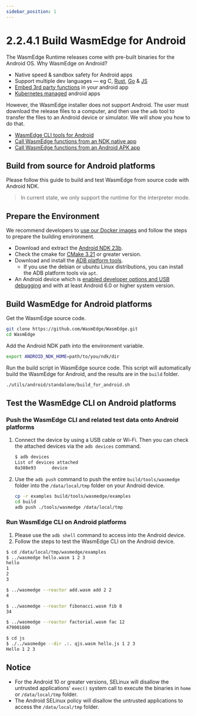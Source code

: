```yaml
---
sidebar_position: 1
---
```


# 2.2.4.1 Build WasmEdge for Android

The WasmEdge Runtime releases come with pre-built binaries for the Android OS. Why WasmEdge on Android?

* Native speed & sandbox safety for Android apps
* Support multiple dev languages — eg C, [Rust](/docs/category/develop-wasm-apps-in-rust), [Go](../../../../category/develop-wasm-apps-in-go) & [JS](../../../../category/developing-wasm-apps-in-javascript)
* [Embed 3rd party functions](../../../../embed-guide/overview.md) in your android app
* [Kubernetes managed](../../../../category/deploy-wasmedge-apps-in-kubernetes) android apps

However, the WasmEdge installer does not support Android. The user must download the release files to a computer, and then use the `adb` tool to transfer the files to an Android device or simulator. We will show you how to do that.

* [WasmEdge CLI tools for Android](./cli.md)
* [Call WasmEdge functions from an NDK native app](./ndk.md)
* [Call WasmEdge functions from an Android APK app](./apk.md)

## Build from source for Android platforms

Please follow this guide to build and test WasmEdge from source code with Android NDK.

> In current state, we only support the runtime for the interpreter mode.

## Prepare the Environment

We recommend developers to [use our Docker images](../linux.md##prepare-the-environment) and follow the steps to prepare the building environment.

* Download and extract the [Android NDK 23b](https://developer.android.com/ndk/downloads).
* Check the cmake for [CMake 3.21](https://cmake.org/download/) or greater version.
* Download and install the [ADB platform tools](https://developer.android.com/studio/releases/platform-tools).
  * If you use the debian or ubuntu Linux distributions, you can install the ADB platform tools via `apt`.
* An Android device which is [enabled developer options and USB debugging](https://developer.android.com/studio/debug/dev-options) and with at least Android 6.0 or higher system version.

## Build WasmEdge for Android platforms

Get the WasmEdge source code.

```bash
git clone https://github.com/WasmEdge/WasmEdge.git
cd WasmEdge
```

Add the Android NDK path into the environment variable.

```bash
export ANDROID_NDK_HOME=path/to/you/ndk/dir
```

Run the build script in WasmEdge source code. This script will automatically build the WasmEdge for Android, and the results are in the `build` folder.

```bash
./utils/android/standalone/build_for_android.sh
```

## Test the WasmEdge CLI on Android platforms

### Push the WasmEdge CLI and related test data onto Android platforms

1. Connect the device by using a USB cable or Wi-Fi. Then you can check the attached devices via the `adb devices` command.

    ```bash
    $ adb devices
    List of devices attached
    0a388e93      device
    ```

2. Use the `adb push` command to push the entire `build/tools/wasmedge` folder into the `/data/local/tmp` folder on your Android device.

    ```bash
    cp -r examples build/tools/wasmedge/examples
    cd build
    adb push ./tools/wasmedge /data/local/tmp
    ```

### Run WasmEdge CLI on Android platforms

1. Please use the `adb shell` command to access into the Android device.
2. Follow the steps to test the WasmEdge CLI on the Android device.

```bash
$ cd /data/local/tmp/wasmedge/examples
$ ../wasmedge hello.wasm 1 2 3
hello
1
2
3

$ ../wasmedge --reactor add.wasm add 2 2
4

$ ../wasmedge --reactor fibonacci.wasm fib 8
34

$ ../wasmedge --reactor factorial.wasm fac 12
479001600

$ cd js
$ ./../wasmedge --dir .:. qjs.wasm hello.js 1 2 3
Hello 1 2 3
```

## Notice

* For the Android 10 or greater versions, SELinux will disallow the untrusted applications' `exec()` system call to execute the binaries in `home` or `/data/local/tmp` folder.
* The Android SELinux policy will disallow the untrusted applications to access the `/data/local/tmp` folder.
